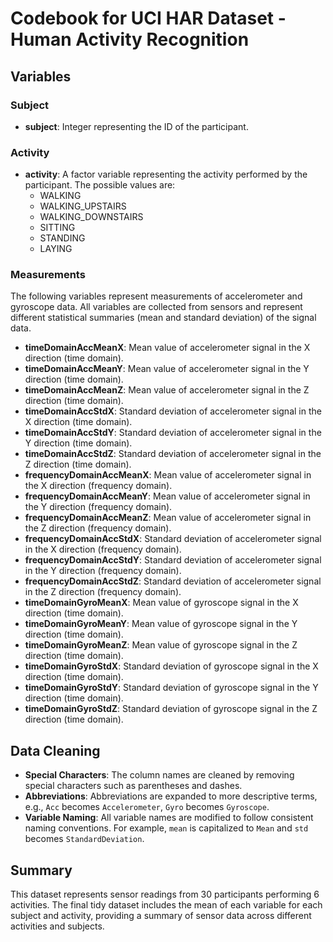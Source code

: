# Codebook for UCI HAR Dataset - Human Activity Recognition

## Variables

### Subject
- **subject**: Integer representing the ID of the participant.

### Activity
- **activity**: A factor variable representing the activity performed by the participant. The possible values are:
  - WALKING
  - WALKING_UPSTAIRS
  - WALKING_DOWNSTAIRS
  - SITTING
  - STANDING
  - LAYING

### Measurements
The following variables represent measurements of accelerometer and gyroscope data. All variables are collected from sensors and represent different statistical summaries (mean and standard deviation) of the signal data.

- **timeDomainAccMeanX**: Mean value of accelerometer signal in the X direction (time domain).
- **timeDomainAccMeanY**: Mean value of accelerometer signal in the Y direction (time domain).
- **timeDomainAccMeanZ**: Mean value of accelerometer signal in the Z direction (time domain).
- **timeDomainAccStdX**: Standard deviation of accelerometer signal in the X direction (time domain).
- **timeDomainAccStdY**: Standard deviation of accelerometer signal in the Y direction (time domain).
- **timeDomainAccStdZ**: Standard deviation of accelerometer signal in the Z direction (time domain).
- **frequencyDomainAccMeanX**: Mean value of accelerometer signal in the X direction (frequency domain).
- **frequencyDomainAccMeanY**: Mean value of accelerometer signal in the Y direction (frequency domain).
- **frequencyDomainAccMeanZ**: Mean value of accelerometer signal in the Z direction (frequency domain).
- **frequencyDomainAccStdX**: Standard deviation of accelerometer signal in the X direction (frequency domain).
- **frequencyDomainAccStdY**: Standard deviation of accelerometer signal in the Y direction (frequency domain).
- **frequencyDomainAccStdZ**: Standard deviation of accelerometer signal in the Z direction (frequency domain).
- **timeDomainGyroMeanX**: Mean value of gyroscope signal in the X direction (time domain).
- **timeDomainGyroMeanY**: Mean value of gyroscope signal in the Y direction (time domain).
- **timeDomainGyroMeanZ**: Mean value of gyroscope signal in the Z direction (time domain).
- **timeDomainGyroStdX**: Standard deviation of gyroscope signal in the X direction (time domain).
- **timeDomainGyroStdY**: Standard deviation of gyroscope signal in the Y direction (time domain).
- **timeDomainGyroStdZ**: Standard deviation of gyroscope signal in the Z direction (time domain).

## Data Cleaning

- **Special Characters**: The column names are cleaned by removing special characters such as parentheses and dashes.
- **Abbreviations**: Abbreviations are expanded to more descriptive terms, e.g., `Acc` becomes `Accelerometer`, `Gyro` becomes `Gyroscope`.
- **Variable Naming**: All variable names are modified to follow consistent naming conventions. For example, `mean` is capitalized to `Mean` and `std` becomes `StandardDeviation`.

## Summary

This dataset represents sensor readings from 30 participants performing 6 activities. The final tidy dataset includes the mean of each variable for each subject and activity, providing a summary of sensor data across different activities and subjects.

